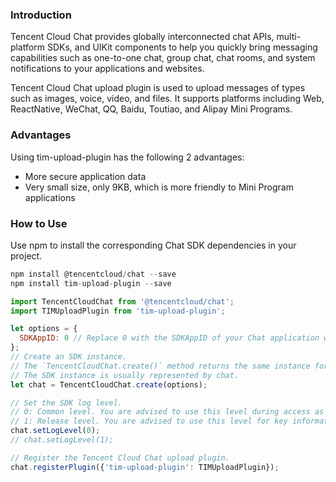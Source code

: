 ### Introduction

Tencent Cloud Chat provides globally interconnected chat APIs, multi-platform SDKs, and UIKit components to help you quickly bring messaging capabilities such as one-to-one chat, group chat, chat rooms, and system notifications to your applications and websites.

Tencent Cloud Chat upload plugin is used to upload messages of types such as images, voice, video, and files. It supports platforms including Web, ReactNative, WeChat, QQ, Baidu, Toutiao, and Alipay Mini Programs.

### Advantages

Using tim-upload-plugin has the following 2 advantages:

- More secure application data
- Very small size, only 9KB, which is more friendly to Mini Program applications

### How to Use

Use npm to install the corresponding Chat SDK dependencies in your project.
```javascript
npm install @tencentcloud/chat --save
npm install tim-upload-plugin --save
```

```javascript
import TencentCloudChat from '@tencentcloud/chat';
import TIMUploadPlugin from 'tim-upload-plugin';

let options = {
  SDKAppID: 0 // Replace 0 with the SDKAppID of your Chat application when connecting.
};
// Create an SDK instance.
// The `TencentCloudChat.create()` method returns the same instance for the same `SDKAppID`.
// The SDK instance is usually represented by chat.
let chat = TencentCloudChat.create(options);

// Set the SDK log level.
// 0: Common level. You are advised to use this level during access as it covers more logs.
// 1: Release level. You are advised to use this level for key information in a production environment.
chat.setLogLevel(0);
// chat.setLogLevel(1);

// Register the Tencent Cloud Chat upload plugin.
chat.registerPlugin({'tim-upload-plugin': TIMUploadPlugin});
```
